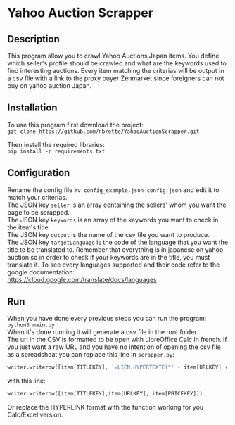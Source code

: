 # Yahoo Auction Scrapper

## Description

This program allow you to crawl Yahoo Auctions Japan items.
You define which seller's profile should be crawled and what are the keywords used to find interesting auctions.
Every item matching the criterias will be output in a csv file with a link to the proxy buyer Zenmarket since foreigners can not buy on yahoo auction Japan.

## Installation

To use this program first download the project:  
`git clone https://github.com/nbrette/YahooAuctionScrapper.git`  

Then install the required libraries:  
`pip install -r requirements.txt`

## Configuration

Rename the config file `mv config_example.json config.json` and edit it to match your criterias.  
The JSON key `seller` is an array containing the sellers' whom you want the page to be scrapped.  
The JSON key `keywords` is an array of the keywords you want to check in the item's title.  
The JSON key `output` is the name of the csv file you want to produce.  
The JSON key `targetLanguage` is the code of the language that you want the title to be translated to. Remember that everything is in japanese on yahoo auction so in order to check if your keywords are in the title, you must translate it. To see every languages supported and their code refer to the google documentation:  
https://cloud.google.com/translate/docs/languages

## Run
When you have done every previous steps you can run the program:  
`python3 main.py`  
When it's done running it will generate a csv file in the root folder.  
The url in the CSV is formatted to be open with LibreOffice Calc in french.
If you just want a raw URL and you have no intention of opening the csv file as a spreadsheat you can replace this line in `scrapper.py`:  
```python
writer.writerow([item[TITLEKEY], '=LIEN.HYPERTEXTE("' + item[URLKEY] + '")', item[PRICEKEY]])
```
with this line:  
```python
writer.writerow([item[TITLEKEY],item[URLKEY], item[PRICEKEY]])
```

Or replace the HYPERLINK format with the function working for you Calc/Excel version.